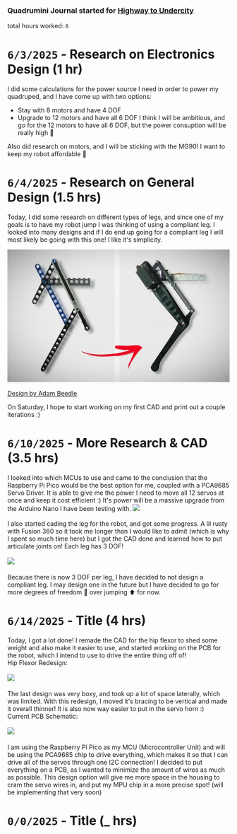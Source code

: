 ### Quadrumini Journal started for [Highway to Undercity](https://highway.hackclub.com/)
total hours worked: `6`

# `6/3/2025` - Research on Electronics Design (1 hr)
I did some calculations for the power source I need in order to power my quadruped, and I have come up with two options:
- Stay with 8 motors and have 4 DOF
- Upgrade to 12 motors and have all 6 DOF
I think I will be ambitious, and go for the 12 motors to have all 6 DOF, but the power consuption will be really high 👀

Also did research on motors, and I will be sticking with the MG90! I want to keep my robot affordable 🥳

# `6/4/2025` - Research on General Design (1.5 hrs)
Today, I did some research on different types of legs, and since one of my goals is to have my robot jump I was thinking of using a compliant leg. I looked into many designs and if I do end up going for a compliant leg I will most likely be going with this one! I like it's simplicity.

<img src="images/compliant-leg.jpg" height="300px"> 

[Design by Adam Beedle](https://www.youtube.com/watch?v=bDxItdyQ3jc)

On Saturday, I hope to start working on my first CAD and print out a couple iterations :)

# `6/10/2025` - More Research & CAD (3.5 hrs)
I looked into which MCUs to use and came to the conclusion that the Raspberry Pi Pico would be the best option for me, coupled with a PCA9685 Servo Driver. It is able to give me the power I need to move all 12 servos at once and keep it cost efficient :) It's power will be a massive upgrade from the Arduino Nano I have been testing with.
<img src="https://hc-cdn.hel1.your-objectstorage.com/s/v3/52b794703264e8a8eebe371b5e74464ebdd3ddaa_pi_pico.png">
<br></br>
I also started cading the leg for the robot, and got some progress. A lil rusty with Fusion 360 so it took me longer than I would like to admit (which is why I spent so much time here) but I got the CAD done and learned how to put articulate joints on! Each leg has 3 DOF!
<br></br>
<img src="https://hc-cdn.hel1.your-objectstorage.com/s/v3/91dfc603a6b065818cd4dfe51f1b302d0a68d026_image.png" height="400px"> 
<br></br>
Because there is now 3 DOF per leg, I have decided to not design a compliant leg. I may design one in the future but I have decided to go for more degrees of freedom 🕺 over jumping ⬆️ for now.

# `6/14/2025` - Title (4 hrs)
Today, I got a lot done! I remade the CAD for the hip flexor to shed some weight and also make it easier to use, and started working on the PCB for the robot, which I intend to use to drive the entire thing off of!
<br>
Hip Flexor Redesign:
<br></br>
<img src="https://hc-cdn.hel1.your-objectstorage.com/s/v3/09045d5d56b372126f6a17f4356aa750195ee9b2_image.png" height="200px"> 
<br></br>
The last design was very boxy, and took up a lot of space laterally, which was limited. With this redesign, I moved it's bracing to be vertical and made it overall thinner! It is also now way easier to put in the servo horn :)
<br>
Current PCB Schematic:
<br></br>
<img src="https://hc-cdn.hel1.your-objectstorage.com/s/v3/c801dd129de85170f7912f296416dcfc8e0e7cdd_image.png" height="400px"> 
<br></br>
I am using the Raspberry Pi Pico as my MCU (Microcontroller Unit) and will be using the PCA9685 chip to drive everything, which makes it so that I can drive all of the servos through one I2C connection! I decided to put everything on a PCB, as I wanted to minimize the amount of wires as much as possible. This design option will give me more space in the housing to cram the servo wires in, and put my MPU chip in a more precise spot! (will be implementing that very soon)

# `0/0/2025` - Title (_ hrs)
